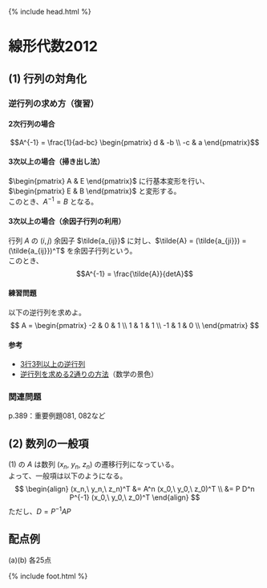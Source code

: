 {% include head.html %}

# 線形代数2012

## (1) 行列の対角化
### 逆行列の求め方（復習）
#### 2次行列の場合
$$A^{-1} = \frac{1}{ad-bc} \begin{pmatrix} d & -b \\ -c & a \end{pmatrix}$$

#### 3次以上の場合（掃き出し法）
$\begin{pmatrix} A & E \end{pmatrix}$ に行基本変形を行い、$\begin{pmatrix} E & B \end{pmatrix}$ と変形する。  
このとき、$A^{-1}=B$ となる。

#### 3次以上の場合（余因子行列の利用）
行列 $A$ の $(i,j)$ 余因子 $\tilde{a_{ij}}$ に対し、$\tilde{A} = (\tilde{a_{ji}}) = (\tilde{a_{ij}})^T$ を余因子行列という。  
このとき、
$$A^{-1} = \frac{\tilde{A}}{detA}$$

#### 練習問題
以下の逆行列を求めよ。
$$
A = 
\begin{pmatrix}
-2 & 0 & 1 \\
1  & 1 & 1 \\
-1 & 1 & 0 \\
\end{pmatrix}
$$

#### 参考
- [3行3列以上の逆行列](https://ss1.xrea.com/mmath.s205.xrea.com/E/E1-3.html)
- [逆行列を求める2通りの方法](https://manabitimes.jp/math/1153)（数学の景色）

### 関連問題
p.389：重要例題081, 082など

## (2) 数列の一般項
(1) の $A$ は数列 $(x_n,\ y_n,\ z_n)$ の遷移行列になっている。  
よって、一般項は以下のようになる。
$$
\begin{align}
(x_n,\ y_n,\ z_n)^T &= A^n (x_0,\ y_0,\ z_0)^T \\
                    &= P D^n P^{-1} (x_0,\ y_0,\ z_0)^T 
\end{align}
$$
ただし、$D=P^{-1}AP$

## 配点例
(a)(b) 各25点

{% include foot.html %}